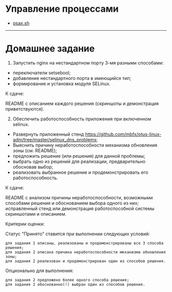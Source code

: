 # Управление процессами 

* [psax.sh](https://github.com/maxonchikbk/otus/blob/main/9.Proc/psax.sh)

---
# Домашнее задание

1. Запустить nginx на нестандартном порту 3-мя разными способами:

- переключатели setsebool;
- добавление нестандартного порта в имеющийся тип;
- формирование и установка модуля SELinux.

К сдаче:

README с описанием каждого решения (скриншоты и демонстрация приветствуются).

2. Обеспечить работоспособность приложения при включенном selinux.

* Развернуть приложенный стенд https://github.com/mbfx/otus-linux-adm/tree/master/selinux_dns_problems;
* Выяснить причину неработоспособности механизма обновления зоны (см. README);
* предложить решение (или решения) для данной проблемы;
* выбрать одно из решений для реализации, предварительно обосновав выбор;
* реализовать выбранное решение и продемонстрировать его работоспособность.

К сдаче:

README с анализом причины неработоспособности, возможными способами решения и обоснованием выбора одного из них;
исправленный стенд или демонстрация работоспособной системы скриншотами и описанием.

Критерии оценки:

Статус "Принято" ставится при выполнении следующих условий: 

    для задания 1 описаны, реализованы и продемонстрированы все 3 способа решения;
    для задания 2 описана причина неработоспособности механизма обновления зоны;
    для задания 2 реализован и продемонстрирован один из способов решения.

Опционально для выполнения:

    для задания 2 предложено более одного способа решения;
    для задания 2 обоснованно(!) выбран один из способов решения.

